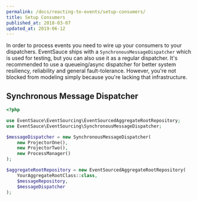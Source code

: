 ```yaml
---
permalink: /docs/reacting-to-events/setup-consumers/
title: Setup Consumers
published_at: 2018-03-07
updated_at: 2019-06-12
---
```


In order to process events you need to wire up your consumers
to your dispatchers. EventSauce ships with a
`SynchronousMessageDispatcher` which is used for testing, but
you can also use it as a regular dispatcher. It's recommended
to use a queueing/async dispatcher for better system resiliency,
reliability and general fault-tolerance. However, you're not
blocked from modeling simply because you're lacking that
infrastructure.

## Synchronous Message Dispatcher

```php
<?php

use EventSauce\EventSourcing\EventSourcedAggregateRootRepository;
use EventSauce\EventSourcing\SynchronousMessageDispatcher;

$messageDispatcher = new SynchronousMessageDispatcher(
    new ProjectorOne(),
    new ProjectorTwo(),
    new ProcessManager()
);

$aggregateRootRepository = new EventSourcedAggregateRootRepository(
    YourAggregateRootClass::class,
    $messageRepository,
    $messageDispatcher
);
```
